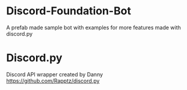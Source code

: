 # Discord-Foundation-Bot
A prefab made sample bot with examples for more features made with discord.py

# Discord.py
Discord API wrapper created by Danny 
https://github.com/Rapptz/discord.py

